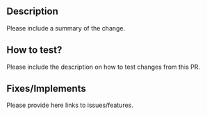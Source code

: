 ## Description

Please include a summary of the change.

## How to test?

Please include the description on how to test changes from this PR.

## Fixes/Implements

Please provide here links to issues/features.

